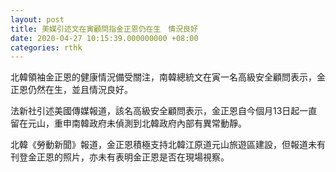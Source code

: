 ```yaml
---
layout: post
title: 美媒引述文在寅顧問指金正恩仍在生　情況良好
date: 2020-04-27 10:15:39.000000000 +08:00
categories: rthk
---
```


北韓領袖金正恩的健康情況備受關注，南韓總統文在寅一名高級安全顧問表示，金正恩仍然在生，並且情況良好。

法新社引述美國傳媒報道，該名高級安全顧問表示，金正恩自今個月13日起一直留在元山，重申南韓政府未偵測到北韓政府內部有異常動靜。

北韓《勞動新聞》報道，金正恩積極支持北韓江原道元山旅遊區建設，但報道未有刊登金正恩的照片，亦未有表明金正恩是否在現場視察。
